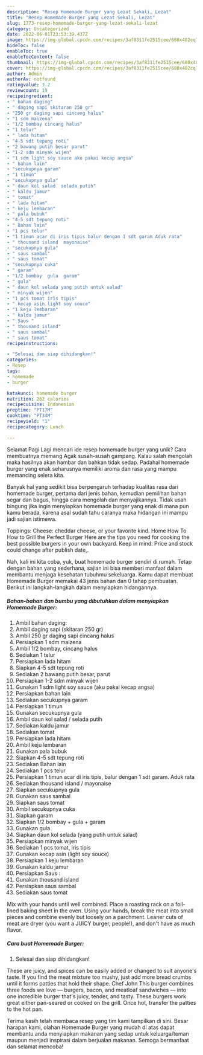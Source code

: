 ```yaml
---
description: "Resep Homemade Burger yang Lezat Sekali, Lezat"
title: "Resep Homemade Burger yang Lezat Sekali, Lezat"
slug: 1773-resep-homemade-burger-yang-lezat-sekali-lezat
category: Uncategorized
date: 2022-06-01T23:53:39.437Z
image: https://img-global.cpcdn.com/recipes/3af8311fe2515cee/680x482cq70/homemade-burger-foto-resep-utama.jpg
hideToc: false
enableToc: true
enableTocContent: false
thumbnail: https://img-global.cpcdn.com/recipes/3af8311fe2515cee/680x482cq70/homemade-burger-foto-resep-utama.jpg
cover: https://img-global.cpcdn.com/recipes/3af8311fe2515cee/680x482cq70/homemade-burger-foto-resep-utama.jpg
author: Admin
authorAv: notfound
ratingvalue: 3.2
reviewcount: 19
recipeingredient:
- " bahan daging"
- " daging sapi skitaran 250 gr"
- "250 gr daging sapi cincang halus"
- "1 sdm maizena"
- "1/2 bombay cincang halus"
- "1 telur"
- " lada hitam"
- "4-5 sdt tepung roti"
- "2 bawang putih besar parut"
- "1-2 sdm minyak wijen"
- "1 sdm light soy sauce aku pakai kecap angsa"
- " bahan lain"
- "secukupnya garam"
- "1 timun"
- "secukupnya gula"
- " daun kol salad  selada putih"
- " kaldu jamur"
- " tomat"
- " lada hitam"
- " keju lembaran"
- " pala bubuk"
- "4-5 sdt tepung roti"
- " Bahan lain"
- "1 pcs telur"
- "1 timun acar di iris tipis balur dengan 1 sdt garam Aduk rata"
- " thousand island  mayonaise"
- "secukupnya gula"
- " saus sambal"
- " saus tomat"
- "secukupnya cuka"
- " garam"
- "1/2 bombay  gula  garam"
- " gula"
- " daun kol selada yang putih untuk salad"
- " minyak wijen"
- "1 pcs tomat iris tipis"
- " kecap asin light soy souce"
- "1 keju lembaran"
- " kaldu jamur"
- " Saus "
- " thousand island"
- " saus sambal"
- " saus tomat"
recipeinstructions:

- "Selesai dan siap dihidangkan!"
categories:
- Resep
tags:
- homemade
- burger

katakunci: homemade burger 
nutrition: 262 calories
recipecuisine: Indonesian
preptime: "PT17M"
cooktime: "PT34M"
recipeyield: "1"
recipecategory: Lunch

---
```



Selamat Pagi Lagi mencari ide resep homemade burger yang unik? Cara membuatnya memang Agak susah-susah gampang. Kalau salah mengolah maka hasilnya akan hambar dan bahkan tidak sedap. Padahal homemade burger yang enak seharusnya memiliki aroma dan rasa yang mampu memancing selera kita.


Banyak hal yang sedikit bisa berpengaruh terhadap kualitas rasa dari homemade burger, pertama dari jenis bahan, kemudian pemilihan bahan segar dan bagus, hingga cara mengolah dan menyajikannya. Tidak usah bingung jika ingin menyiapkan homemade burger yang enak di mana pun kamu berada, karena asal sudah tahu caranya maka hidangan ini mampu jadi sajian istimewa.

Toppings: Cheese: cheddar cheese, or your favorite kind. Home How To How to Grill the Perfect Burger Here are the tips you need for cooking the best possible burgers in your own backyard. Keep in mind: Price and stock could change after publish date,.


Nah, kali ini kita coba, yuk, buat homemade burger sendiri di rumah. Tetap dengan bahan yang sederhana, sajian ini bisa memberi manfaat dalam membantu menjaga kesehatan tubuhmu sekeluarga. Kamu dapat membuat Homemade Burger memakai 43 jenis bahan dan 0 tahap pembuatan. Berikut ini langkah-langkah dalam menyiapkan hidangannya.

<!--inarticleads1-->

##### Bahan-bahan dan bumbu yang dibutuhkan dalam menyiapkan Homemade Burger:

1. Ambil  bahan daging:
1. Ambil  daging sapi (skitaran 250 gr)
1. Ambil 250 gr daging sapi cincang halus
1. Persiapkan 1 sdm maizena
1. Ambil 1/2 bombay, cincang halus
1. Sediakan 1 telur
1. Persiapkan  lada hitam
1. Siapkan 4-5 sdt tepung roti
1. Sediakan 2 bawang putih besar, parut
1. Persiapkan 1-2 sdm minyak wijen
1. Gunakan 1 sdm light soy sauce (aku pakai kecap angsa)
1. Persiapkan  bahan lain
1. Sediakan secukupnya garam
1. Persiapkan 1 timun
1. Gunakan secukupnya gula
1. Ambil  daun kol salad / selada putih
1. Sediakan  kaldu jamur
1. Sediakan  tomat
1. Persiapkan  lada hitam
1. Ambil  keju lembaran
1. Gunakan  pala bubuk
1. Siapkan 4-5 sdt tepung roti
1. Sediakan  Bahan lain
1. Sediakan 1 pcs telur
1. Persiapkan 1 timun acar di iris tipis, balur dengan 1 sdt garam. Aduk rata
1. Sediakan  thousand island / mayonaise
1. Siapkan secukupnya gula
1. Gunakan  saus sambal
1. Siapkan  saus tomat
1. Ambil secukupnya cuka
1. Siapkan  garam
1. Siapkan 1/2 bombay + gula + garam
1. Gunakan  gula
1. Siapkan  daun kol selada (yang putih untuk salad)
1. Persiapkan  minyak wijen
1. Sediakan 1 pcs tomat, iris tipis
1. Gunakan  kecap asin (light soy souce)
1. Persiapkan 1 keju lembaran
1. Gunakan  kaldu jamur
1. Persiapkan  Saus :
1. Gunakan  thousand island
1. Persiapkan  saus sambal
1. Sediakan  saus tomat


Mix with your hands until well combined. Place a roasting rack on a foil-lined baking sheet in the oven. Using your hands, break the meat into small pieces and combine evenly but loosely on a parchment. Leaner cuts of meat are dryer (you want a JUICY burger, people!), and don&#39;t have as much flavor. 

<!--inarticleads2-->

##### Cara buat Homemade Burger:


1. Selesai dan siap dihidangkan!

These are juicy, and spices can be easily added or changed to suit anyone&#39;s taste. If you find the meat mixture too mushy, just add more bread crumbs until it forms patties that hold their shape. Chef John This burger combines three foods we love — burgers, bacon, and meatloaf sandwiches — into one incredible burger that&#39;s juicy, tender, and tasty. These burgers work great either pan-seared or cooked on the grill. Once hot, transfer the patties to the hot pan. 

Terima kasih telah membaca resep yang tim kami tampilkan di sini. Besar harapan kami, olahan Homemade Burger yang mudah di atas dapat membantu anda menyiapkan makanan yang sedap untuk keluarga/teman maupun menjadi inspirasi dalam berjualan makanan. Semoga bermanfaat dan selamat mencoba!
